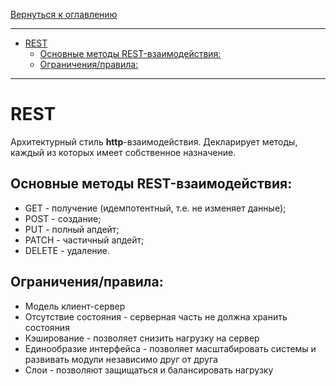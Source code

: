 [Вернуться к оглавлению](https://github.com/engine-it-in/different-level-task/blob/main/README.md)
***
* [REST](#rest)
  * [Основные методы REST-взаимодействия:](#основные-методы-rest-взаимодействия-)
  * [Ограничения/правила:](#ограниченияправила-)
***

# REST

Архитектурный стиль **http**-взаимодействия.
Декларирует методы, каждый из которых имеет собственное назначение.

## Основные методы REST-взаимодействия:

* GET - получение (идемпотентный, т.е. не изменяет данные);
* POST - создание;
* PUT - полный апдейт;
* PATCH - частичный апдейт;
* DELETE - удаление.

## Ограничения/правила:

* Модель клиент-сервер
* Отсутствие состояния - серверная часть не должна хранить состояния
* Кэширование - позволяет снизить нагрузку на сервер
* Единообразие интерфейса - позволяет масштабировать системы и развивать модули независимо друг от друга
* Слои - позволяют защищаться и балансировать нагрузку